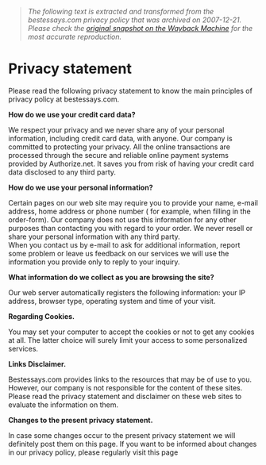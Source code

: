 > *The following text is extracted and transformed from the bestessays.com privacy policy that was archived on 2007-12-21. Please check the [original snapshot on the Wayback Machine](https://web.archive.org/web/20071221140433id_/http%3A//www.bestessays.com/privacy_statement.php) for the most accurate reproduction.*

# Privacy statement

Please read the following privacy statement to know the main principles of privacy policy at bestessays.com. 

**How do we use your credit card data?**

We respect your privacy and we never share any of your personal information, including credit card data, with anyone. Our company is committed to protecting your privacy. All the online transactions are processed through the secure and reliable online payment systems provided by Authorize.net. It saves you from risk of having your credit card data disclosed to any third party. 

**How do we use your personal information?**

Certain pages on our web site may require you to provide your name, e-mail address, home address or phone number ( for example, when filling in the order-form). Our company does not use this information for any other purposes than contacting you with regard to your order. We never resell or share your personal information with any third party.  
When you contact us by e-mail to ask for additional information, report some problem or leave us feedback on our services we will use the information you provide only to reply to your inquiry. 

**What information do we collect as you are browsing the site?**

Our web server automatically registers the following information: your IP address, browser type, operating system and time of your visit. 

**Regarding Cookies.**

You may set your computer to accept the cookies or not to get any cookies at all. The latter choice will surely limit your access to some personalized services. 

**Links Disclaimer.**

Bestessays.com provides links to the resources that may be of use to you. However, our company is not responsible for the content of these sites. Please read the privacy statement and disclaimer on these web sites to evaluate the information on them. 

**Changes to the present privacy statement.**

In case some changes occur to the present privacy statement we will definitely post them on this page. If you want to be informed about changes in our privacy policy, please regularly visit this page 

  

